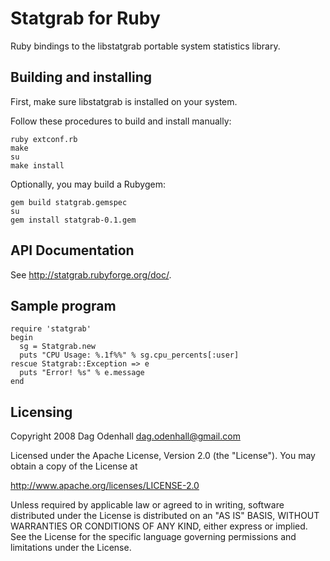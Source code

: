 Statgrab for Ruby
=================

Ruby bindings to the libstatgrab portable system statistics library.

Building and installing
-----------------------

First, make sure libstatgrab is installed on your system.

Follow these procedures to build and install manually:

    ruby extconf.rb
    make
    su
    make install

Optionally, you may build a Rubygem:

    gem build statgrab.gemspec
    su
    gem install statgrab-0.1.gem

API Documentation
-----------------

See <http://statgrab.rubyforge.org/doc/>.

Sample program
--------------

    require 'statgrab'
    begin
      sg = Statgrab.new
      puts "CPU Usage: %.1f%%" % sg.cpu_percents[:user]
    rescue Statgrab::Exception => e
      puts "Error! %s" % e.message
    end

Licensing
---------

Copyright 2008 Dag Odenhall <dag.odenhall@gmail.com>

Licensed under the Apache License, Version 2.0 (the "License").
You may obtain a copy of the License at

   <http://www.apache.org/licenses/LICENSE-2.0>

Unless required by applicable law or agreed to in writing, software
distributed under the License is distributed on an "AS IS" BASIS,
WITHOUT WARRANTIES OR CONDITIONS OF ANY KIND, either express or implied.
See the License for the specific language governing permissions and
limitations under the License.
